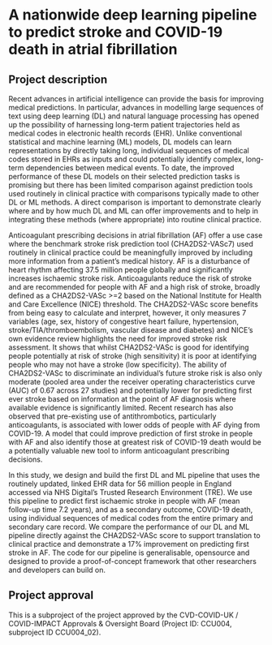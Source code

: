 # A nationwide deep learning pipeline to predict stroke and COVID-19 death in atrial fibrillation 

## Project description

Recent advances in artificial intelligence can provide the basis for improving medical predictions. In particular, advances in modelling large sequences of text using deep learning (DL) and natural language processing has opened up the possibility of harnessing long-term patient trajectories held as medical codes in electronic health records (EHR). Unlike conventional statistical and machine learning (ML) models, DL models can learn representations by directly taking long, individual sequences of medical codes stored in EHRs as inputs and could potentially identify complex, long-term dependencies between medical events. To date, the improved performance of these DL models on their selected prediction tasks is promising but there has been limited comparison against prediction tools used routinely in clinical practice with comparisons typically made to other DL or ML methods. A direct comparison is important to demonstrate clearly where and by how much DL and ML can offer improvements and to help in integrating these methods (where appropriate) into routine clinical practice.

Anticoagulant prescribing decisions in atrial fibrillation (AF) offer a use case where the benchmark stroke risk prediction tool (CHA2DS2-VASc7) used routinely in clinical practice could be meaningfully improved by including more information from a patient’s medical history. AF is a disturbance of heart rhythm affecting 37.5 million people globally and significantly increases ischaemic stroke risk. Anticoagulants reduce the risk of stroke and are recommended for people with AF and a high risk of stroke, broadly defined as a CHA2DS2-VASc >=2 based on the National Institute for Health and Care Excellence (NICE) threshold. The CHA2DS2-VASc score benefits from being easy to calculate and interpret, however, it only measures 7 variables (age, sex, history of congestive heart failure, hypertension, stroke/TIA/thromboembolism, vascular disease and diabetes) and NICE’s own evidence review highlights the need for improved stroke risk assessment. It shows that whilst CHA2DS2-VASc is good for identifying people potentially at risk of stroke (high sensitivity) it is poor at identifying people who may not have a stroke (low specificity). The ability of CHA2DS2-VASc to discriminate an individual’s future stroke risk is also only moderate (pooled area under the receiver operating characteristics curve (AUC) of 0.67 across 27 studies) and potentially lower for predicting first ever stroke based on information at the point of AF diagnosis where available evidence is significantly limited. Recent research has also observed that pre-existing use of antithrombotics, particularly anticoagulants, is associated with lower odds of people with AF dying from COVID-19. A model that could improve prediction of first stroke in people with AF and also identify those at greatest risk of COVID-19 death would be a potentially valuable new tool to inform anticoagulant prescribing decisions.  

In this study, we design and build the first DL and ML pipeline that uses the routinely updated, linked EHR data for 56 million people in England accessed via NHS Digital’s Trusted Research Environment (TRE). We use this pipeline to predict first ischaemic stroke in people with AF (mean follow-up time 7.2 years), and as a secondary outcome, COVID-19 death, using individual sequences of medical codes from the entire primary and secondary care record.
We compare the performance of our DL and ML pipeline directly against the CHA2DS2-VASc score to support translation to clinical practice and demonstrate a 17% improvement on predicting first stroke in AF.
The code for our pipeline is generalisable, opensource and designed to provide a proof-of-concept framework that other researchers and developers can build on.


## Project approval

This is a subproject of the project approved by the CVD-COVID-UK / COVID-IMPACT Approvals & Oversight Board (Project ID: CCU004, subproject ID CCU004_02).
